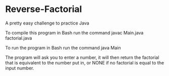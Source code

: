 # Reverse-Factorial
A pretty easy challenge to practice Java

To compile this program in Bash run the command javac Main.java factorial.java

To run the program in Bash run the command java Main

The program will ask you to enter a number, it will then return the factorial that is equivalent to the number put in, or NONE if no factorial is equal to the input number.
